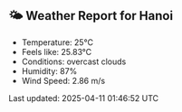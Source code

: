 <!-- WEATHER-START -->
## 🌤 Weather Report for Hanoi

- Temperature: 25°C
- Feels like: 25.83°C
- Conditions: overcast clouds
- Humidity: 87%
- Wind Speed: 2.86 m/s

Last updated: 2025-04-11 01:46:52 UTC
<!-- WEATHER-END -->
